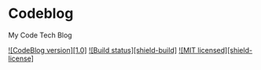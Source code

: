 Codeblog
========  
My Code Tech Blog  

[![CodeBlog version][1.0]](#)
[![Build status][shield-build]](#)
[![MIT licensed][shield-license]](#)
